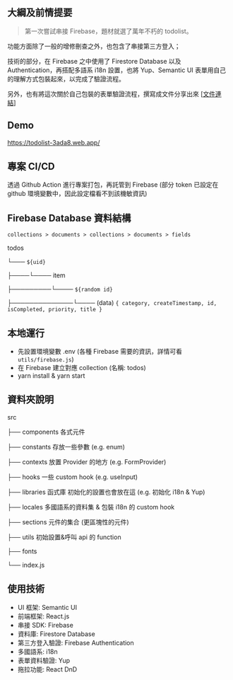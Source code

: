 ## 大綱及前情提要

> 第一次嘗試串接 Firebase，題材就選了萬年不朽的 todolist。

功能方面除了一般的增修刪查之外，也包含了串接第三方登入；

技術的部分，在 Firebase 之中使用了 Firestore Database 以及 Authentication，再搭配多語系 i18n 設置，也將 Yup、Semantic UI 表單用自己的理解方式包裝起來，以完成了驗證流程。

另外，也有將這次關於自己包裝的表單驗證流程，撰寫成文件分享出來 [[文件連結](https://diuer.medium.com/yup-form-538934cd902e)]

## Demo

https://todolist-3ada8.web.app/

## 專案 CI/CD

透過 Github Action 進行專案打包，再託管到 Firebase
(部分 token 已設定在 github 環境變數中，因此設定檔看不到該機敏資訊)

## Firebase Database 資料結構

`collections > documents > collections > documents > fields`

todos

└─── `${uid}`

├────└──── item

├─────────└──── `${random id}`

├──────────────└──── (data) `{ category, createTimestamp, id, isCompleted, priority, title }`

## 本地運行

- 先設置環境變數 .env (各種 Firebase 需要的資訊，詳情可看 `utils/firebase.js`)
- 在 Firebase 建立對應 collection (名稱: todos)
- yarn install & yarn start

## 資料夾說明

src

├── components 各式元件

├── constants 存放一些參數 (e.g. enum)

├── contexts 放置 Provider 的地方 (e.g. FormProvider)

├── hooks 一些 custom hook (e.g. useInput)

├── libraries 函式庫 初始化的設置也會放在這 (e.g. 初始化 i18n & Yup)

├── locales 多國語系的資料集 & 包裝 i18n 的 custom hook

├── sections 元件的集合 (更區塊性的元件)

├── utils 初始設置&呼叫 api 的 function

├── fonts

└── index.js

## 使用技術

- UI 框架: Semantic UI
- 前端框架: React.js
- 串接 SDK: Firebase
- 資料庫: Firestore Database
- 第三方登入驗證: Firebase Authentication
- 多國語系: i18n
- 表單資料驗證: Yup
- 拖拉功能: React DnD
